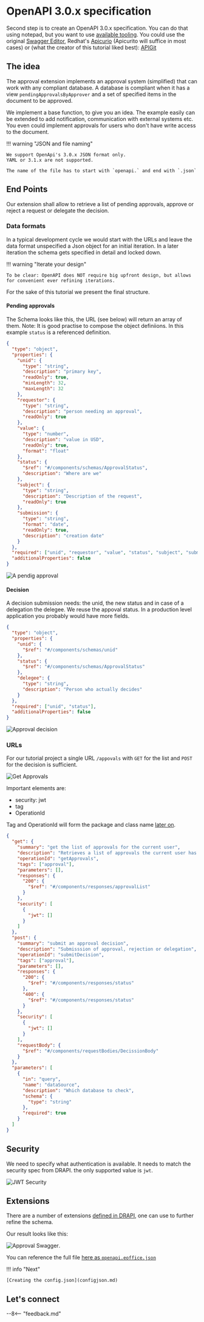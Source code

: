 # OpenAPI 3.0.x specification

Second step is to create an OpenAPI 3.0.x specification. You can do that using notepad, but you want to use [available tooling](https://openapi.tools/#gui-editors). You could use the original [Swagger Editor](https://editor.swagger.io/), Redhat's [Apicurio](https://www.apicur.io/) (Apicurito will suffice in most cases) or (what the creator of this tutorial liked best): [APIGit](https://apigit.com/)

## The idea

The approval extension implements an approval system (simplified) that can work with any compliant database. A database is compliant when it has a view `pendingApprovalsByApprover` and a set of specified items in the document to be approved.

We implement a base function, to give you an idea. The example easily can be extended to add notification, communication with external systems etc.
You even could implement approvals for users who don't have write access to the document.

!!! warning "JSON and file naming"

    We support OpenApi's 3.0.x JSON format only.
    YAML or 3.1.x are not supported.

    The name of the file has to start with `openapi.` and end with `.json`

## End Points

Our extension shall allow to retrieve a list of pending approvals, approve or reject a request or delegate the decision.

### Data formats

In a typical development cycle we would start with the URLs and leave the data format unspecified a Json object for an initial iteration. In a later iteration the schema gets specified in detail and locked down.

!!! warning "Iterate your design"

    To be clear: OpenAPI does NOT require big upfront design, but allows for convenient ever refining iterations.

For the sake of this tutorial we present the final structure.

#### Pending approvals

The Schema looks like this, the URL (see below) will return an array of them. Note: It is good practise to compose the object definiions. In this example `status` is a referenced definition.

```json
{
  "type": "object",
  "properties": {
    "unid": {
      "type": "string",
      "description": "primary key",
      "readOnly": true,
      "minLength": 32,
      "maxLength": 32
    },
    "requestor": {
      "type": "string",
      "description": "person needing an approval",
      "readOnly": true
    },
    "value": {
      "type": "number",
      "description": "value in USD",
      "readOnly": true,
      "format": "float"
    },
    "status": {
      "$ref": "#/components/schemas/ApprovalStatus",
      "description": "Where are we"
    },
    "subject": {
      "type": "string",
      "description": "Description of the request",
      "readOnly": true
    },
    "submission": {
      "type": "string",
      "format": "date",
      "readOnly": true,
      "description": "creation date"
    }
  },
  "required": ["unid", "requestor", "value", "status", "subject", "submission"],
  "additionalProperties": false
}
```

![A pendig approval](../../assets/images/PendingApproval.png)

#### Decision

A decision submission needs: the unid, the new status and in case of a delegation the delegee. We reuse the appoval status. In a production level application you probably would have more fields.

```json
{
  "type": "object",
  "properties": {
    "unid": {
      "$ref": "#/components/schemas/unid"
    },
    "status": {
      "$ref": "#/components/schemas/ApprovalStatus"
    },
    "delegee": {
      "type": "string",
      "description": "Person who actually decides"
    }
  },
  "required": ["unid", "status"],
  "additionalProperties": false
}
```

![Approval decision](../../assets/images/ApprovalDecision.png)

### URLs

For our tutorial project a single URL `/appovals` with `GET` for the list and `POST` for the decision is sufficient.

![Get Approvals](../../assets/images/GetApprovals.png)

Important elements are:

- security: jwt
- tag
- OperationId

Tag and OperationId will form the package and class name [later on](configjson.md).

```json
{
  "get": {
    "summary": "get the list of approvals for the current user",
    "description": "Retrieves a list of approvals the current user has to decide",
    "operationId": "getApprovals",
    "tags": ["approval"],
    "parameters": [],
    "responses": {
      "200": {
        "$ref": "#/components/responses/approvalList"
      }
    },
    "security": [
      {
        "jwt": []
      }
    ]
  },
  "post": {
    "summary": "submit an approval decision",
    "description": "Submisssion of approval, rejection or delegation",
    "operationId": "submitDecision",
    "tags": ["approval"],
    "parameters": [],
    "responses": {
      "200": {
        "$ref": "#/components/responses/status"
      },
      "400": {
        "$ref": "#/components/responses/status"
      }
    },
    "security": [
      {
        "jwt": []
      }
    ],
    "requestBody": {
      "$ref": "#/components/requestBodies/DecissionBody"
    }
  },
  "parameters": [
    {
      "in": "query",
      "name": "dataSource",
      "description": "Which database to check",
      "schema": {
        "type": "string"
      },
      "required": true
    }
  ]
}
```

## Security

We need to specify what authentication is available. It needs to match the security spec from DRAPI. the only supported value is `jwt`.

![JWT Security](../../assets/images/JWTSecurity.png)

## Extensions

There are a number of extensions [defined in DRAPI](../../references/openapidefinitions.md#custom-attributes), one can use to further refine the schema.

Our result looks like this:

![Approval Swagger](../../assets/images/ApprovalSwagger.png).

You can reference the full file [here as `openapi.eoffice.json`](openapi.eoffice.json)

!!! info "Next"

    [Creating the config.json](configjson.md)

## Let's connect

--8<-- "feedback.md"
